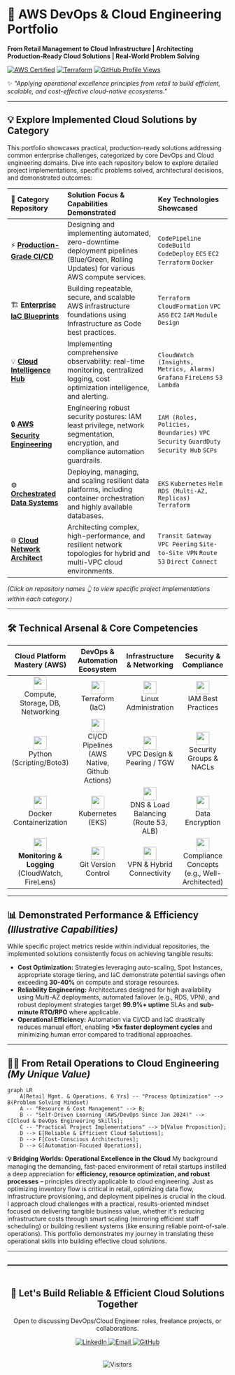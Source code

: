 

# 🚀 AWS DevOps & Cloud Engineering Portfolio

**From Retail Management to Cloud Infrastructure | Architecting Production-Ready Cloud Solutions | Real-World Problem Solving**

[![AWS Certified](https://img.shields.io/badge/AWS-Solutions_Architect-FF9900?logo=amazon-aws&style=for-the-badge)](https://www.credly.com/badges/XXXXXXX) [![Terraform](https://img.shields.io/badge/Terraform-1.7_Expert-%235835CC?style=for-the-badge&logo=terraform)](https://www.terraform.io/) [![GitHub Profile Views](https://komarev.com/ghpvc/?username=yourusername&style=for-the-badge)](https://github.com/yourusername)

✨ *"Applying operational excellence principles from retail to build efficient, scalable, and cost-effective cloud-native ecosystems."*

---

## 💡 Explore Implemented Cloud Solutions by Category

This portfolio showcases practical, production-ready solutions addressing common enterprise challenges, categorized by core DevOps and Cloud engineering domains. Dive into each repository below to explore detailed project implementations, specific problems solved, architectural decisions, and demonstrated outcomes:

| 🚀 Category Repository                                     | Solution Focus & Capabilities Demonstrated                                                                                   | Key Technologies Showcased                                                     |
| :--------------------------------------------------------- | :--------------------------------------------------------------------------------------------------------------------------- | :----------------------------------------------------------------------------- |
| ⚡ **[Production-Grade CI/CD](./Production-Grade-CICD/)** | Designing and implementing automated, zero-downtime deployment pipelines (Blue/Green, Rolling Updates) for various AWS compute services. | `CodePipeline` `CodeBuild` `CodeDeploy` `ECS` `EC2` `Terraform` `Docker`        |
| 🏗️ **[Enterprise IaC Blueprints](./Enterprise-IaC-Blueprints/)** | Building repeatable, secure, and scalable AWS infrastructure foundations using Infrastructure as Code best practices.                   | `Terraform` `CloudFormation` `VPC` `ASG` `EC2` `IAM` `Module Design`         |
| 💡 **[Cloud Intelligence Hub](./Cloud-Intelligence-Hub/)** | Implementing comprehensive observability: real-time monitoring, centralized logging, cost optimization intelligence, and alerting. | `CloudWatch (Insights, Metrics, Alarms)` `Grafana` `FireLens` `S3` `Lambda` |
| 🔒 **[AWS Security Engineering](./AWS-Security-Engineering/)** | Engineering robust security postures: IAM least privilege, network segmentation, encryption, and compliance automation guardrails.   | `IAM (Roles, Policies, Boundaries)` `VPC Security` `GuardDuty` `Security Hub` `SCPs` |
| ⚙️ **[Orchestrated Data Systems](./Orchestrated-Data-Systems/)** | Deploying, managing, and scaling resilient data platforms, including container orchestration and highly available databases.          | `EKS` `Kubernetes` `Helm` `RDS (Multi-AZ, Replicas)` `Terraform`            |
| 🌐 **[Cloud Network Architect](./Cloud-Network-Architect/)** | Architecting complex, high-performance, and resilient network topologies for hybrid and multi-VPC cloud environments.            | `Transit Gateway` `VPC Peering` `Site-to-Site VPN` `Route 53` `Direct Connect` |

*(Click on repository names 👆 to view specific project implementations within each category.)*

---

## 🛠 Technical Arsenal & Core Competencies

<div align="center">

| **Cloud Platform Mastery (AWS)** | **DevOps & Automation Ecosystem** | **Infrastructure & Networking** | **Security & Compliance** |
| :------------------------------: | :-------------------------------: | :-----------------------------: | :-----------------------: |
| <img src="https://img.icons8.com/color/48/000000/amazon-web-services.png" width="30"><br/>Compute, Storage, DB, Networking | <img src="https://img.icons8.com/color/48/000000/terraform.png" width="30"><br/>Terraform (IaC) | <img src="https://img.icons8.com/color/48/000000/linux--v1.png" width="30"><br/>Linux Administration | <img src="https://img.icons8.com/color/48/000000/shield.png" width="30"><br/>IAM Best Practices |
| <img src="https://img.icons8.com/color/48/000000/python.png" width="30"><br/>Python (Scripting/Boto3) | <img src="https://icon.icepanel.io/Technology/svg/GitHub-Actions.svg" width="30"><br/>CI/CD Pipelines (AWS Native, Github Actions) | <img src="https://cdn.worldvectorlogo.com/logos/aws-vpc-1.svg" width="30"><br/>VPC Design & Peering / TGW | <img src="https://cdn.worldvectorlogo.com/logos/aws-iam.svg" width="30"><br/>Security Groups & NACLs |
| <img src="https://img.icons8.com/color/48/000000/docker.png" width="30"><br/>Docker Containerization | <img src="https://img.icons8.com/color/48/000000/kubernetes.png" width="30"><br/>Kubernetes (EKS) | <img src="https://img.icons8.com/color/48/000000/route.png" width="30"><br/>DNS & Load Balancing (Route 53, ALB) | <img src="https://img.icons8.com/color/48/000000/lock--v1.png" width="30"><br/>Data Encryption |
| <img src="https://img.icons8.com/color/48/000000/dashboard-layout.png" width="30"><br/>**Monitoring & Logging** (CloudWatch, FireLens) | <img src="https://img.icons8.com/color/48/000000/git.png" width="30"><br/>Git Version Control | <img src="https://img.icons8.com/color/48/000000/vpn--v1.png" width="30"><br/>VPN & Hybrid Connectivity | <img src="https://img.icons8.com/color/48/000000/checked-checkbox.png" width="30"><br/>Compliance Concepts (e.g., Well-Architected) |

</div>

---

## 📊 Demonstrated Performance & Efficiency _(Illustrative Capabilities)_

While specific project metrics reside within individual repositories, the implemented solutions consistently focus on achieving tangible results:

* **Cost Optimization:** Strategies leveraging auto-scaling, Spot Instances, appropriate storage tiering, and IaC demonstrate potential savings often exceeding **30-40%** on compute and storage resources.
* **Reliability Engineering:** Architectures designed for high availability using Multi-AZ deployments, automated failover (e.g., RDS, VPN), and robust deployment strategies target **99.9%+ uptime** SLAs and **sub-minute RTO/RPO** where applicable.
* **Operational Efficiency:** Automation via CI/CD and IaC drastically reduces manual effort, enabling **>5x faster deployment cycles** and minimizing human error compared to traditional approaches.

---

## 🧑‍💻 From Retail Operations to Cloud Engineering _(My Unique Value)_

```mermaid
graph LR
    A[Retail Mgmt. & Operations, 6 Yrs] -- "Process Optimization" --> B(Problem Solving Mindset)
    A -- "Resource & Cost Management" --> B;
    B -- "Self-Driven Learning (AWS/DevOps Since Jan 2024)" --> C[Cloud & DevOps Engineering Skills];
    C -- "Practical Project Implementations" --> D{Value Proposition};
    D --> E[Reliable & Efficient Cloud Solutions];
    D --> F[Cost-Conscious Architectures];
    D --> G[Automation-Focused Operations];
```

**💡 Bridging Worlds: Operational Excellence in the Cloud**
My background managing the demanding, fast-paced environment of retail startups instilled a deep appreciation for **efficiency, resource optimization, and robust processes** – principles directly applicable to cloud engineering. Just as optimizing inventory flow is critical in retail, optimizing data flow, infrastructure provisioning, and deployment pipelines is crucial in the cloud. I approach cloud challenges with a practical, results-oriented mindset focused on delivering tangible business value, whether it's reducing infrastructure costs through smart scaling (mirroring efficient staff scheduling) or building resilient systems (like ensuring reliable point-of-sale operations). This portfolio demonstrates my journey in translating these operational skills into building effective cloud solutions.

-----

<div align="center" style="border-top: 3px solid #2d3436; padding: 20px 0; margin-top: 30px;">
  <h2>🚀 Let's Build Reliable & Efficient Cloud Solutions Together</h2>
  <p>Open to discussing DevOps/Cloud Engineer roles, freelance projects, or collaborations.</p>
  <a href="https://linkedin.com/in/rain3ways"> <img src="https://img.shields.io/badge/Connect_on_LinkedIn-0077B5?style=for-the-badge&logo=linkedin&logoColor=white" alt="LinkedIn">
  </a>
  <a href="mailto:rain3ways@gmail.com"> <img src="https://img.shields.io/badge/Send_Email-D14836?style=for-the-badge&logo=gmail&logoColor=white" alt="Email">
  </a>
  <a href="https://github.com/rain3ways"> <img src="https://img.shields.io/badge/Explore_My_GitHub-181717?style=for-the-badge&logo=github&logoColor=white" alt="GitHub">
  </a>
</div>

<p align="center">
<img src="https://api.visitorbadge.io/api/visitors?path=https%3A%2F%2Fgithub.com%2Frain3ways%2FAWS-DevOps-Portfolio&label=PROFILE%20VISITORS&countColor=%23263759&style=flat&labelColor=%23FFFFFF" alt="Visitors"/> </p>


